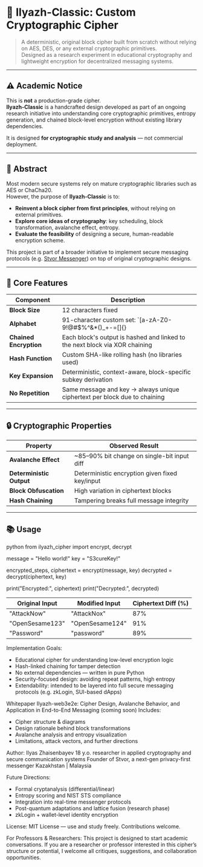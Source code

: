 # 🔐 Ilyazh-Classic: Custom Cryptographic Cipher

> A deterministic, original block cipher built from scratch without relying on AES, DES, or any external cryptographic primitives.  
> Designed as a research experiment in educational cryptography and lightweight encryption for decentralized messaging systems.

---

## ⚠️ Academic Notice

This is **not** a production-grade cipher.  
**Ilyazh-Classic** is a handcrafted design developed as part of an ongoing research initiative into understanding core cryptographic primitives, entropy generation, and chained block-level encryption without existing library dependencies.

It is designed **for cryptographic study and analysis** — not commercial deployment.

---

## 🧠 Abstract

Most modern secure systems rely on mature cryptographic libraries such as AES or ChaCha20.  
However, the purpose of **Ilyazh-Classic** is to:

- **Reinvent a block cipher from first principles**, without relying on external primitives.
- **Explore core ideas of cryptography**: key scheduling, block transformation, avalanche effect, entropy.
- **Evaluate the feasibility** of designing a secure, human-readable encryption scheme.

This project is part of a broader initiative to implement secure messaging protocols (e.g. [Stvor Messenger](https://github.com/yourprojectlink)) on top of original cryptographic designs.

---

## 🧩 Core Features

| Component              | Description                                                                 |
|------------------------|-----------------------------------------------------------------------------|
| **Block Size**         | 12 characters fixed                                                         |
| **Alphabet**           | 91-character custom set: `[a-zA-Z0-9!@#$%^&*()_+-=[]{}|;:,.<>?~\`]`         |
| **Chained Encryption** | Each block's output is hashed and linked to the next block via XOR chaining |
| **Hash Function**      | Custom SHA-like rolling hash (no libraries used)                            |
| **Key Expansion**      | Deterministic, context-aware, block-specific subkey derivation              |
| **No Repetition**      | Same message and key → always unique ciphertext per block due to chaining   |

---

## 🔒 Cryptographic Properties

| Property              | Observed Result                           |
|-----------------------|--------------------------------------------|
| **Avalanche Effect**  | ~85–90% bit change on single-bit input diff |
| **Deterministic Output** | Deterministic encryption given fixed key/input |
| **Block Obfuscation** | High variation in ciphertext blocks        |
| **Hash Chaining**     | Tampering breaks full message integrity    |

---

## 📚 Usage

python
from ilyazh_cipher import encrypt, decrypt

message = "Hello world!"
key = "S3cureKey!"

encrypted_steps, ciphertext = encrypt(message, key)
decrypted = decrypt(ciphertext, key)

print("Encrypted:", ciphertext)
print("Decrypted:", decrypted)

| Original Input  | Modified Input  | Ciphertext Diff (%) |
| --------------- | --------------- | ------------------- |
| "AttackNow"     | "AttackNox"     | 87%                 |
| "OpenSesame123" | "OpenSesame124" | 91%                 |
| "Password"      | "password"      | 89%                 |

Implementation Goals:
- Educational cipher for understanding low-level encryption logic
- Hash-linked chaining for tamper detection
- No external dependencies — written in pure Python
- Security-focused design: avoiding repeat patterns, high entropy
- Extendability: intended to be layered into full secure messaging protocols (e.g. zkLogin, SUI-based dApps)

Whitepaper
Ilyazh-web3e2e: Cipher Design, Avalanche Behavior, and Application in End-to-End Messaging (coming soon)
Includes:
- Cipher structure & diagrams
- Design rationale behind block transformations
- Avalanche analysis and entropy visualization
- Limitations, attack vectors, and further directions

Author:
Ilyas Zhaisenbayev
18 y.o. researcher in applied cryptography and secure communication systems
Founder of Stvor, a next-gen privacy-first messenger
Kazakhstan | Malaysia

Future Directions:
- Formal cryptanalysis (differential/linear)
- Entropy scoring and NIST STS compliance
- Integration into real-time messenger protocols
- Post-quantum adaptations and lattice fusion (research phase)
- zkLogin + wallet-level identity encryption

License:
MIT License — use and study freely. Contributions welcome.

For Professors & Researchers:
This project is designed to start academic conversations.
If you are a researcher or professor interested in this cipher’s structure or potential, I welcome all critiques, suggestions, and collaboration opportunities.
